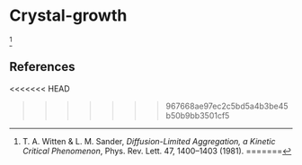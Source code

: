 # Crystal-growth

[^1]

## References
<<<<<<< HEAD
[^1]: T. A. Witten & L. M. Sander, *Diffusion-Limited Aggregation, a Kinetic Critical Phenomenon*, Phys. Rev. Lett. 47, 1400–1403 (1981).
=======
[^1]: T. A. Witten & L. M. Sander, *Diffusion-Limited Aggregation, a Kinetic Critical Phenomenon*, Phys. Rev. Lett. 47, 1400–1403 (1981).
>>>>>>> 967668ae97ec2c5bd5a4b3be45b50b9bb3501cf5
